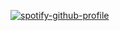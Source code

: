[![spotify-github-profile](https://spotify-github-profile.vercel.app/api/view?uid=1281518605&cover_image=true&theme=default&show_offline=false&background_color=121212&interchange=false)](https://github.com/kittinan/spotify-github-profile)
